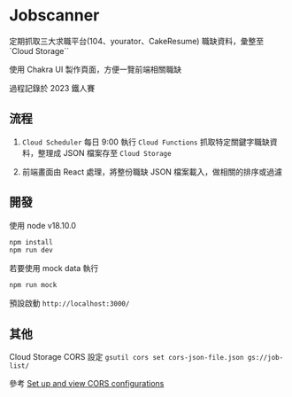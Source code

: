 # Jobscanner

定期抓取三大求職平台(104、yourator、CakeResume) 職缺資料，彙整至 `Cloud Storage``

使用 Chakra UI 製作頁面，方便一覽前端相關職缺

過程記錄於 2023 鐵人賽

## 流程
1. `Cloud Scheduler` 每日 9:00 執行  `Cloud Functions` 抓取特定關鍵字職缺資料，整理成 JSON 檔案存至 `Cloud Storage`

2. 前端畫面由 React 處理，將整份職缺 JSON 檔案載入，做相關的排序或過濾


## 開發

使用 node v18.10.0

```bash
npm install
npm run dev
```

若要使用 mock data 執行
```bash
npm run mock
```
預設啟動 `http://localhost:3000/`

## 其他

Cloud Storage CORS 設定
`gsutil cors set cors-json-file.json gs://job-list/`

參考 [Set up and view CORS configurations](https://cloud.google.com/storage/docs/using-cors#troubleshooting)

